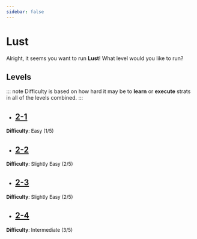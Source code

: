 ```yaml
---
sidebar: false
---
```


# Lust

Alright, it seems you want to run **Lust**! What level would you like to run?

## Levels
::: note
Difficulty is based on how hard it may be to **learn** or **execute** strats in all of the levels combined.
:::

- ## [2-1](/any/2-lust/any-2-1.md)
<font size="2">
    <b>Difficulty</b>: Easy (1/5)
</font>

- ## [2-2](/any/2-lust/any-2-2.md)
<font size="2">
    <b>Difficulty</b>: Slightly Easy (2/5)
</font>

- ## [2-3](/any/2-lust/any-2-3.md)
<font size="2">
    <b>Difficulty</b>: Slightly Easy (2/5)
</font>

- ## [2-4](/any/2-lust/any-2-4.md)
<font size="2">
    <b>Difficulty</b>: Intermediate  (3/5)
</font>